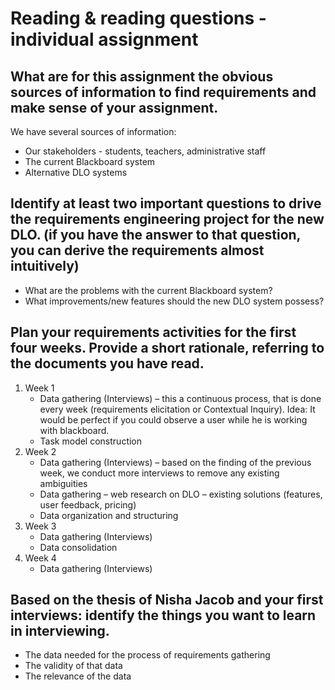 # Reading & reading questions - individual assignment

## What are for this assignment the obvious sources of information to find requirements and make sense of your assignment.

We have several sources of information:
-	Our stakeholders - students, teachers, administrative staff
-	The current Blackboard system
-	Alternative DLO systems

## Identify at least two important questions to drive the requirements engineering project for the new DLO. (if you have the answer to that question, you can derive the requirements almost intuitively) 

-	What are the problems with the current Blackboard system?
-	What improvements/new features should the new DLO system possess?

## Plan your requirements activities for the first four weeks. Provide a short rationale, referring to the documents you have read. 

1. Week 1
	- Data gathering (Interviews) – this a continuous process, that is done every week (requirements elicitation or Contextual Inquiry). Idea: It would be perfect if you could observe a user while he is working with blackboard.
	- Task model construction
2. Week 2
	- Data gathering (Interviews) – based on the finding of the previous week, we conduct more interviews to remove any existing ambiguities
	- Data gathering – web research on DLO – existing solutions (features, user feedback, pricing)
	- Data organization and structuring
3. Week 3
	- Data gathering (Interviews)
	- Data consolidation
4. Week 4
	- Data gathering (Interviews)


## Based on the thesis of Nisha Jacob and your first interviews: identify the things you want to learn in interviewing.
- The data needed for the process of requirements gathering
- The validity of that data
- The relevance of the data
